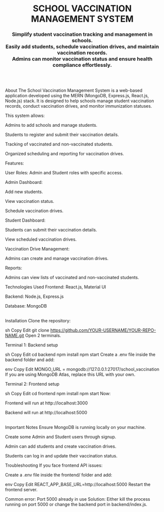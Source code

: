 <h1 align="center"> SCHOOL VACCINATION MANAGEMENT SYSTEM </h1> 

<h3 align="center"> Simplify student vaccination tracking and management in schools.
<br> Easily add students, schedule vaccination drives, and maintain vaccination records.
<br> Admins can monitor vaccination status and ensure health compliance effortlessly. </h3>
<br><br>

About
The School Vaccination Management System is a web-based application developed using the MERN (MongoDB, Express.js, React.js, Node.js) stack.
It is designed to help schools manage student vaccination records, conduct vaccination drives, and monitor immunization statuses.

This system allows:

Admins to add schools and manage students.

Students to register and submit their vaccination details.

Tracking of vaccinated and non-vaccinated students.

Organized scheduling and reporting for vaccination drives.

Features:

User Roles: Admin and Student roles with specific access.

Admin Dashboard:

Add new students.

View vaccination status.

Schedule vaccination drives.

Student Dashboard:

Students can submit their vaccination details.

View scheduled vaccination drives.

Vaccination Drive Management:

Admins can create and manage vaccination drives.

Reports:

Admins can view lists of vaccinated and non-vaccinated students.

Technologies Used
Frontend: React.js, Material UI

Backend: Node.js, Express.js

Database: MongoDB

<br>
Installation
Clone the repository:

sh
Copy
Edit
git clone https://github.com/YOUR-USERNAME/YOUR-REPO-NAME.git
Open 2 terminals.

Terminal 1: Backend setup

sh
Copy
Edit
cd backend
npm install
npm start
Create a .env file inside the backend folder and add:

env
Copy
Edit
MONGO_URL = mongodb://127.0.0.1:27017/school_vaccination
If you are using MongoDB Atlas, replace this URL with your own.

Terminal 2: Frontend setup

sh
Copy
Edit
cd frontend
npm install
npm start
Now:

Frontend will run at http://localhost:3000

Backend will run at http://localhost:5000

<br>
Important Notes
Ensure MongoDB is running locally on your machine.

Create some Admin and Student users through signup.

Admin can add students and create vaccination drives.

Students can log in and update their vaccination status.

Troubleshooting
If you face frontend API issues:

Create a .env file inside the frontend/ folder and add:

env
Copy
Edit
REACT_APP_BASE_URL=http://localhost:5000
Restart the frontend server.

Common error: Port 5000 already in use
Solution:
Either kill the process running on port 5000 or change the backend port in backend/index.js.